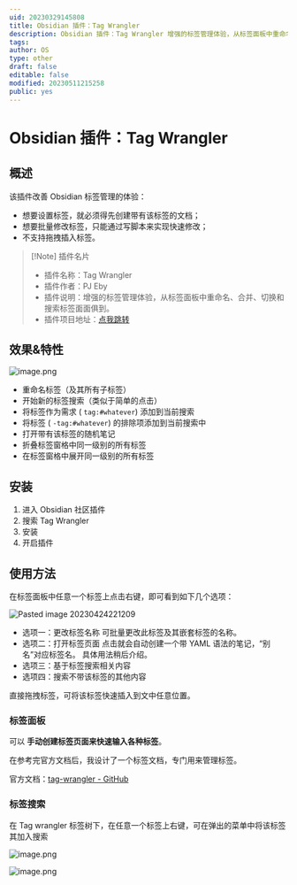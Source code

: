```yaml
---
uid: 20230329145808
title: Obsidian 插件：Tag Wrangler
description: Obsidian 插件：Tag Wrangler 增强的标签管理体验，从标签面板中重命名、合并、切换和搜索标签面面俱到。
tags: 
author: OS
type: other
draft: false
editable: false
modified: 20230511215258
public: yes
---
```


# Obsidian 插件：Tag Wrangler

## 概述

该插件改善 Obsidian 标签管理的体验：

- 想要设置标签，就必须得先创建带有该标签的文档；
- 想要批量修改标签，只能通过写脚本来实现快速修改；
- 不支持拖拽插入标签。

> [!Note] 插件名片
> - 插件名称：Tag Wrangler
> - 插件作者：PJ Eby
> - 插件说明：增强的标签管理体验，从标签面板中重命名、合并、切换和搜索标签面面俱到。
> - 插件项目地址：[点我跳转](https://github.com/pjeby/tag-wrangler)

## 效果&特性

![image.png](https://cdn.pkmer.cn/images/ce795fc29fd5aa2960cc698dbd9ebb86_MD5.png!pkmer)

- 重命名标签（及其所有子标签）
- 开始新的标签搜索（类似于简单的点击）
- 将标签作为需求 ( `tag:#whatever`) 添加到当前搜索
- 将标签 ( `-tag:#whatever`) 的排除项添加到当前搜索中
- 打开带有该标签的随机笔记
- 折叠标签窗格中同一级别的所有标签
- 在标签窗格中展开同一级别的所有标签

## 安装

1. 进入 Obsidian 社区插件
2. 搜索 Tag Wrangler
3. 安装
4. 开启插件

## 使用方法

在标签面板中任意一个标签上点击右键，即可看到如下几个选项：

![Pasted image 20230424221209](https://cdn.pkmer.cn/images/2c979cb739decf30700a079a45ca0da8_MD5.png!pkmer)

- 选项一：更改标签名称
    可批量更改此标签及其嵌套标签的名称。
- 选项二：打开标签页面
    点击就会自动创建一个带 YAML 语法的笔记，“别名”对应标签名。
    具体用法稍后介绍。
- 选项三：基于标签搜索相关内容
- 选项四：搜索不带该标签的其他内容

直接拖拽标签，可将该标签快速插入到文中任意位置。

### 标签面板

可以 **手动创建标签页面来快速输入各种标签**。

在参考完官方文档后，我设计了一个标签文档，专门用来管理标签。

官方文档：[tag-wrangler - GitHub](https://link.zhihu.com/?target=https%3A//github.com/pjeby/tag-wrangler)

### 标签搜索

在 Tag wrangler 标签树下，在任意一个标签上右键，可在弹出的菜单中将该标签其加入搜索

![image.png](https://cdn.pkmer.cn/images/18c6c4a2c588b441fdcd91b360671a9e_MD5.png!pkmer)

![image.png](https://cdn.pkmer.cn/images/be3ce565d1bad9660f0dcaecc6e67ee1_MD5.png!pkmer)

